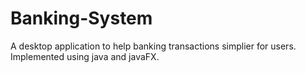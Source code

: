 # Banking-System
A desktop application to help banking transactions simplier for users. Implemented using java and javaFX.
